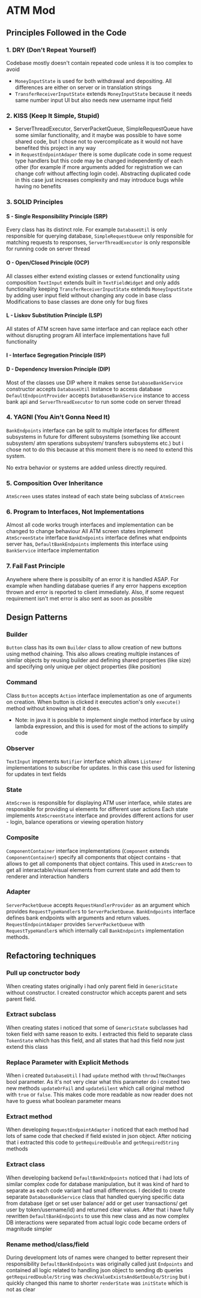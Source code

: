 
# ATM Mod

## Principles Followed in the Code

### 1. DRY (Don't Repeat Yourself)

Codebase mostly doesn't contain repeated code unless it is too complex to avoid
 - `MoneyInputState` is used for both withdrawal and depositing. All differences are either on server or in translation strings
 - `TransferReceiverInputState` extends `MoneyInputState` because it needs same number input UI but also needs new username input field

### 2. KISS (Keep It Simple, Stupid)

 - ServerThreadExecutor, ServerPacketQueue, SimpleRequestQueue have some similar functionality,
and it maybe was possible to have some shared code,
but I chose not to overcomplicate as it would not have benefited this project in any way
- in `RequestEndpointAdaper` there is some duplicate code in some request type handlers but this code may be changed independently of each other (for example if more arguments added for registration we can change cofr without affecting login code). Abstracting duplicated code in this case just increases complexity and may introduce bugs while having no benefits  

### 3. SOLID Principles

#### **S - Single Responsibility Principle (SRP)**

Every class has its distinct role. 
For example 
`DatabaseUtil` is only responsible for querying database, 
`SimpleRequestQueue` only responsible for matching requests to responses, 
`ServerThreadExecutor` is only responsible for running code on server thread 

#### **O - Open/Closed Principle (OCP)**

All classes either extend existing classes or extend functionality using composition
`TextInput` extends built in `TextFieldWidget` and only adds functionality keeping 
`TransferReceiverInputState` extends `MoneyInputState` by adding user input field without changing any code in base class
Modifications to base classes are done only for bug fixes

#### **L - Liskov Substitution Principle (LSP)**

All states of ATM screen have same interface and can replace each other without disrupting program
All interface implementations have full functionality

#### **I - Interface Segregation Principle (ISP)**



#### **D - Dependency Inversion Principle (DIP)**

Most of the classes use DIP where it makes sense
`DatabaseBankService` constructor accepts `DatabaseUtil` instance to access database
`DefaultEndpointProvider` accepts `DatabaseBankService` instance to access bank api and `ServerThreadExecutor` to run some code on server thread


### 4. YAGNI (You Ain't Gonna Need It)

`BankEndpoints` interface can be split to multiple interfaces for different subsystems in future for different subsystems 
(something like account subsystem/ atm sperations subsystem/ transfers subsystems etc.) but i chose not to do this because
at this moment there is no need to extend this system. 

No extra behavior or systems are added unless directly required.

### 5. Composition Over Inheritance

`AtmScreen` uses states instead of each state being subclass of `AtmScreen`

### 6. Program to Interfaces, Not Implementations

Almost all code works trough interfaces and implementation can be changed to change behaviour
All ATM screen states implement `AtmScreenState` interface
`BankEndpoints` interface defines what endpoints server has, `DefaultBankEndpoints` implements this interface using `BankService` interface implementation

### 7. Fail Fast Principle

Anywhere where there is possibilty of an error it is handled ASAP. 
For example when handling database queries if any error happens exception thrown and error is reported to client immediately.
Also, if some request requirement isn't met error is also sent as soon as possible

## Design Patterns

### Builder

`Button` class has its own `Builder` class to allow creation of new buttons using method chaining. 
This also allows creating multiple instances of similar objects by reusing builder and defining shared properties (like size) and specifying only unique per object properties (like position)

### Command

Class `Button` accepts `Action` interface implementation as one of arguments on creation. When button is clicked it executes action's only `execute()` method without knowing what it does.
- Note: in java it is possible to implement single method interface by using lambda expression, and this is used for most of the actions to simplify code 

### Observer 

`TextInput` impements `Notifier` interface which allows `Listener` implementations to subscribe for updates. 
In this case this used for listening for updates in text fields

### State

`AtmScreen` is responsible for displaying ATM user interface, while states are responsible for providing ui elements for different user actions
Each state implements `AtmScreenState` interface and provides different actions for user - login, balance operations or viewing operation history

### Composite

`ComponentContainer` interface implementations (`Component` extends `ComponentContainer`) specify all components that object contains - 
that allows to get all components that object contains. 
This used in `AtmScreen` to get all interactable/visual elements from current state and add them to renderer and interaction handlers

### Adapter

`ServerPacketQueue` accepts `RequestHandlerProvider` as an argument which provides `RequestTypeHandler`s to `ServerPacketQueue`. 
`BankEndpoints` interface defines bank endpoints with arguments and return values. `RequestEndpointAdaper` provides `ServerPacketQueue` with `RequestTypeHandler`s which internally call `BankEndpoints` implementation methods.

## Refactoring techniques

### Pull up conctructor body

When creating states originally i had only parent field in `GenericState` without constructor. I created constructor which accepts parent and sets parent field.

### Extract subclass

When creating states i noticed that some of `GenericState` subclasses had token field with same reason to exits. I extracted this field to separate class `TokenState` which has this field, and all states that had this field now just extend this class

### Replace Parameter with Explicit Methods

When i created `DatabaseUtil` I had `update` method with `throwIfNoChanges` bool parameter. 
As it's not very clear what this parameter do i created two new methods `updateOrFail` and `updateSilent` which call original method with `true` or `false`. 
This makes code more readable as now reader does not have to guess what boolean parameter means

### Extract method

When developing `RequestEndpointAdapter` i noticed that each method had lots of same code that checked if field existed in json object. 
After noticing that i extracted this code to `getRequiredDouble` and `getRequiredString` methods

### Extract class

When developing backend `DefaultBankEndpoints` noticed that i had lots of similar complex code for database manipulation, 
but it was kind of hard to separate as each code variant had small differences.
I decided to create separate `DatabaseBankService` class 
that handled querying specific data from database 
(get or set user balance/ add or get user transactions/ get user by token/username/id) 
and returned clear values. 
After that i have fully rewritten `DefaultBankEndpoints` to use this new class 
and as now complex DB interactions were separated from actual logic code became orders of magnitude simpler

### Rename method/class/field

During development lots of names were changed to better represent their responsibility
`DefaultBankEndpoints` was originally called just `Endpoints` and contained all logic related to handling json object to sending db queries
`getRequiredDouble/String` was `checkValueExistsAndGetDouble/String` but i quickly changed this name to shorter
`renderState` was `initState` which is not as clear

